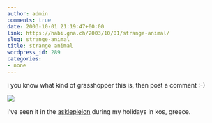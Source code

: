 ```yaml
---
author: admin
comments: true
date: 2003-10-01 21:19:47+00:00
link: https://habi.gna.ch/2003/10/01/strange-animal/
slug: strange-animal
title: strange animal
wordpress_id: 289
categories:
- none
---
```


i you know what kind of grasshopper this is, then post a comment :-)

[![](https://habi.gna.ch/blog/images/DSC02304-tm.jpg)](https://habi.gna.ch/blog/images/DSC02304.jpg)

i've seen it in the [asklepieion](http://www.travelchannel.de/reiseziele/europa/griechenland/kos_aegaeische_inseln/attraktionen/asklepieion.html) during my holidays in kos, greece.
